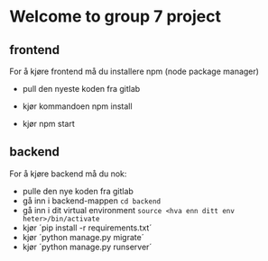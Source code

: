 # Welcome to group 7 project


## frontend

For å kjøre frontend må du installere npm (node package manager)

- pull den nyeste koden fra gitlab

- kjør kommandoen npm install

- kjør npm start


## backend

For å kjøre backend må du nok:

- pulle den nye koden fra gitlab
- gå inn i backend-mappen `cd backend`
- gå inn i dit virtual environment `source <hva enn ditt env heter>/bin/activate`
- kjør ´pip install -r requirements.txt´
- kjør ´python manage.py migrate´
- kjør ´python manage.py runserver´